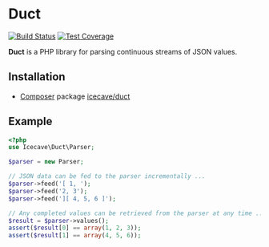 # Duct

[![Build Status]](http://travis-ci.org/IcecaveStudios/duct)
[![Test Coverage]](http://icecave.com.au/duct/artifacts/tests/coverage)

**Duct** is a PHP library for parsing continuous streams of JSON values.

## Installation

* [Composer](http://getcomposer.org) package [icecave/duct](https://packagist.org/packages/icecave/duct)

## Example

```php
<?php
use Icecave\Duct\Parser;

$parser = new Parser;

// JSON data can be fed to the parser incrementally ...
$parser->feed('[ 1, ');
$parser->feed('2, 3');
$parser->feed('][ 4, 5, 6 ]');

// Any completed values can be retrieved from the parser at any time ...
$result = $parser->values();
assert($result[0] == array(1, 2, 3));
assert($result[1] == array(4, 5, 6));
```

<!-- references -->
[Build Status]: https://raw.github.com/IcecaveStudios/duct/gh-pages/artifacts/images/icecave/regular/build-status.png
[Test Coverage]: https://raw.github.com/IcecaveStudios/duct/gh-pages/artifacts/images/icecave/regular/coverage.png
